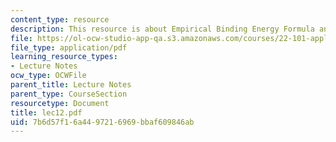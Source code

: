 ```yaml
---
content_type: resource
description: This resource is about Empirical Binding Energy Formula and Mass Parabolas.
file: https://ol-ocw-studio-app-qa.s3.amazonaws.com/courses/22-101-applied-nuclear-physics-fall-2006/7b6d57f16a4497216969bbaf609846ab_lec12.pdf
file_type: application/pdf
learning_resource_types:
- Lecture Notes
ocw_type: OCWFile
parent_title: Lecture Notes
parent_type: CourseSection
resourcetype: Document
title: lec12.pdf
uid: 7b6d57f1-6a44-9721-6969-bbaf609846ab
---
```

